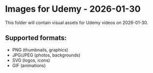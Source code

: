 # Images for Udemy - 2026-01-30

This folder will contain visual assets for Udemy videos on 2026-01-30.

## Supported formats:
- PNG (thumbnails, graphics)
- JPG/JPEG (photos, backgrounds)
- SVG (logos, icons)
- GIF (animations)
